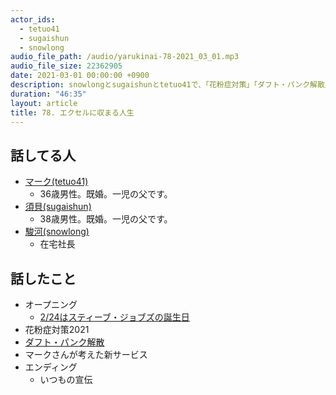 ```yaml
---
actor_ids:
  - tetuo41
  - sugaishun
  - snowlong
audio_file_path: /audio/yarukinai-78-2021_03_01.mp3
audio_file_size: 22362905
date: 2021-03-01 00:00:00 +0900
description: snowlongとsugaishunとtetuo41で、「花粉症対策」「ダフト・パンク解散」「マークの新サービス」について話しました。
duration: "46:35"
layout: article
title: 78. エクセルに収まる人生
---
```


## 話してる人
- [マーク(tetuo41)](https://twitter.com/tetuo41)
  - 36歳男性。既婚。一児の父です。
- [須貝(sugaishun)](https://twitter.com/sugaishun)
  - 38歳男性。既婚。一児の父です。
- [駿河(snowlong)](https://twitter.com/_snowlong)
  - 在宅社長

## 話したこと
- オープニング
  - [2/24はスティーブ・ジョブズの誕生日](https://japanese.engadget.com/apple-timcook-memorial-66th-jobs-090008075.html)
- 花粉症対策2021
- [ダフト・パンク解散](https://rollingstonejapan.com/articles/detail/35456)
- マークさんが考えた新サービス
- エンディング
  - いつもの宣伝
